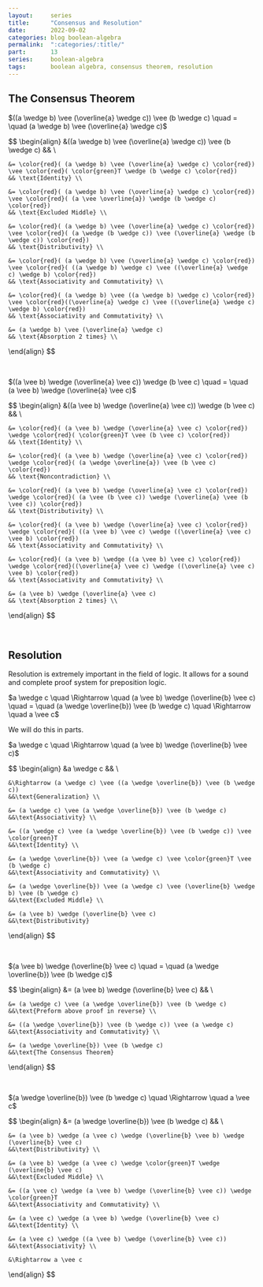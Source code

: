 ```yaml
---
layout:     series
title:      "Consensus and Resolution"
date:       2022-09-02
categories: blog boolean-algebra
permalink:  ":categories/:title/"
part:       13
series:     boolean-algebra
tags:       boolean algebra, consensus theorem, resolution
---
```


## The Consensus Theorem

$((a \wedge b) \vee (\overline{a} \wedge c)) \vee (b \wedge c) \quad = \quad (a \wedge b) \vee (\overline{a} \wedge c)$

$$
\begin{align}
    &((a \wedge b) \vee (\overline{a} \wedge c)) \vee (b \wedge c) 
    && \\

    &= \color{red}( (a \wedge b) \vee (\overline{a} \wedge c) \color{red}) \vee \color{red}( \color{green}T \wedge (b \wedge c) \color{red})
    && \text{Identity} \\

    &= \color{red}( (a \wedge b) \vee (\overline{a} \wedge c) \color{red}) \vee \color{red}( (a \vee \overline{a}) \wedge (b \wedge c) \color{red})
    && \text{Excluded Middle} \\

    &= \color{red}( (a \wedge b) \vee (\overline{a} \wedge c) \color{red}) \vee \color{red}( (a \wedge (b \wedge c)) \vee (\overline{a} \wedge (b \wedge c)) \color{red})
    && \text{Distributivity} \\

    &= \color{red}( (a \wedge b) \vee (\overline{a} \wedge c) \color{red}) \vee \color{red}( ((a \wedge b) \wedge c) \vee ((\overline{a} \wedge c) \wedge b) \color{red})
    && \text{Associativity and Commutativity} \\

    &= \color{red}( (a \wedge b) \vee ((a \wedge b) \wedge c) \color{red}) \vee \color{red}((\overline{a} \wedge c) \vee ((\overline{a} \wedge c) \wedge b) \color{red})
    && \text{Associativity and Commutativity} \\

    &= (a \wedge b) \vee (\overline{a} \wedge c)
    && \text{Absorption 2 times} \\
\end{align}
$$

<br>

$((a \vee b) \wedge (\overline{a} \vee c)) \wedge (b \vee c) \quad = \quad (a \vee b) \wedge (\overline{a} \vee c)$

$$
\begin{align}
    &((a \vee b) \wedge (\overline{a} \vee c)) \wedge (b \vee c) 
    && \\

    &= \color{red}( (a \vee b) \wedge (\overline{a} \vee c) \color{red}) \wedge \color{red}( \color{green}T \vee (b \vee c) \color{red})
    && \text{Identity} \\

    &= \color{red}( (a \vee b) \wedge (\overline{a} \vee c) \color{red}) \wedge \color{red}( (a \wedge \overline{a}) \vee (b \vee c) \color{red})
    && \text{Noncontradiction} \\

    &= \color{red}( (a \vee b) \wedge (\overline{a} \vee c) \color{red}) \wedge \color{red}( (a \vee (b \vee c)) \wedge (\overline{a} \vee (b \vee c)) \color{red})
    && \text{Distributivity} \\

    &= \color{red}( (a \vee b) \wedge (\overline{a} \vee c) \color{red}) \wedge \color{red}( ((a \vee b) \vee c) \wedge ((\overline{a} \vee c) \vee b) \color{red})
    && \text{Associativity and Commutativity} \\

    &= \color{red}( (a \vee b) \wedge ((a \vee b) \vee c) \color{red}) \wedge \color{red}((\overline{a} \vee c) \wedge ((\overline{a} \vee c) \vee b) \color{red})
    && \text{Associativity and Commutativity} \\

    &= (a \vee b) \wedge (\overline{a} \vee c)
    && \text{Absorption 2 times} \\
\end{align}
$$

<br>

## Resolution

Resolution is extremely important in the field of logic. It allows for a sound and complete proof system for preposition logic.

$a \wedge c \quad \Rightarrow \quad (a \vee b) \wedge (\overline{b} \vee c) \quad = \quad (a \wedge \overline{b}) \vee (b \wedge c) \quad \Rightarrow \quad a \vee c$

We will do this in parts.

$a \wedge c \quad \Rightarrow \quad (a \vee b) \wedge (\overline{b} \vee c)$

$$
\begin{align}
    &a \wedge c
    && \\

    &\Rightarrow (a \wedge c) \vee ((a \wedge \overline{b}) \vee (b \wedge c))
    &&\text{Generalization} \\

    &= (a \wedge c) \vee (a \wedge \overline{b}) \vee (b \wedge c)
    &&\text{Associativity} \\

    &= ((a \wedge c) \vee (a \wedge \overline{b}) \vee (b \wedge c)) \vee \color{green}T 
    &&\text{Identity} \\

    &= (a \wedge \overline{b}) \vee (a \wedge c) \vee \color{green}T \vee (b \wedge c)
    &&\text{Associativity and Commutativity} \\

    &= (a \wedge \overline{b}) \vee (a \wedge c) \vee (\overline{b} \wedge b) \vee (b \wedge c)
    &&\text{Excluded Middle} \\

    &= (a \vee b) \wedge (\overline{b} \vee c)
    &&\text{Distributivity}
\end{align}
$$

<br>

$(a \vee b) \wedge (\overline{b} \vee c) \quad = \quad (a \wedge \overline{b}) \vee (b \wedge c)$

$$
\begin{align}
    &= (a \vee b) \wedge (\overline{b} \vee c)
    && \\

    &= (a \wedge c) \vee (a \wedge \overline{b}) \vee (b \wedge c)
    &&\text{Preform above proof in reverse} \\

    &= ((a \wedge \overline{b}) \vee (b \wedge c)) \vee (a \wedge c)
    &&\text{Associativity and Commutativity} \\
    
    &= (a \wedge \overline{b}) \vee (b \wedge c)
    &&\text{The Consensus Theorem}
\end{align}
$$

<br>

$(a \wedge \overline{b}) \vee (b \wedge c) \quad \Rightarrow \quad a \vee c$

$$
\begin{align}
    &= (a \wedge \overline{b}) \vee (b \wedge c)
    && \\

    &= (a \vee b) \wedge (a \vee c) \wedge (\overline{b} \vee b) \wedge (\overline{b} \vee c)
    &&\text{Distributivity} \\

    &= (a \vee b) \wedge (a \vee c) \wedge \color{green}T \wedge (\overline{b} \vee c)
    &&\text{Excluded Middle} \\

    &= ((a \vee c) \wedge (a \vee b) \wedge (\overline{b} \vee c)) \wedge \color{green}T 
    &&\text{Associativity and Commutativity} \\

    &= (a \vee c) \wedge (a \vee b) \wedge (\overline{b} \vee c)
    &&\text{Identity} \\

    &= (a \vee c) \wedge ((a \vee b) \wedge (\overline{b} \vee c))
    &&\text{Associativity} \\

    &\Rightarrow a \vee c
\end{align}
$$